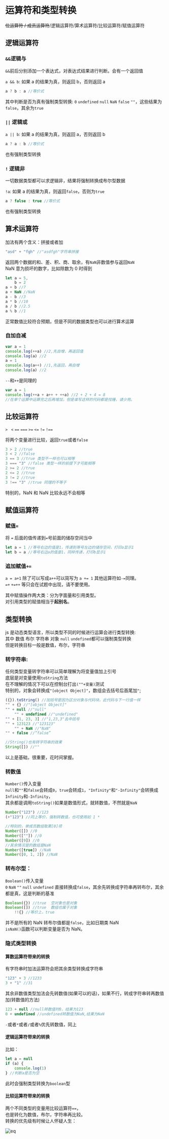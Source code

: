 # 运算符和类型转换

~~位运算符 / 成员运算符~~/逻辑运算符/算术运算符/比较运算符/赋值运算符

## 逻辑运算符

### `&&`逻辑与

`&&`前后分别添加一个表达式，对表达式结果进行判断。会有一个返回值

`a && b`: 如果 a 的结果为真，则返回 b，否则返回 a

```javascript
a ? b : a //等价式
```

其中判断是否为真有强制类型转换: `0` `undefined` `null` `NaN` `false` `""`，这些结果为`false`，其余为`true`

### `||` 逻辑或

`a || b`: 如果 a 的结果为真，则返回 a，否则返回 b

```javascript
a ? a : b //等价式
```

也有强制类型转换

### `!` 逻辑非

一切数据类型都可以求逻辑非，结果将强制转换成布尔型数据

`!a`: 如果 a 的结果为真，则返回`false`，否则为`true`

```javascript
a ? false : true //等价式
```

也有强制类型转换

## 算术运算符

加法有两个含义：拼接或者加

```javascript
"asd" + "fgh" //"asdfgh"字符串拼接
```

返回两个数据的和、差、积、商、取余，有`NaN`非数值参与返回`NaN`\
NaN 意为损坏的数字，比如除数为 0 时得到

```javascript
let a = 5,
    b = 2
a + b //7
a + NaN //NaN
a - b //3
a * b //10
a / b //2.5
a % b //1
```

正常数值比较符合预期，但是不同的数据类型也可以进行算术运算

### 自加自减

```javascript
var a = 1
console.log(++a) //2,先自增，再返回值
console.log(a) //2
a = 1
console.log(a++) //1,先返回，再自增
console.log(a) //2
```

`--`和`++`是同理的

```javascript
var a = 1
console.log(++a + a++ + ++a) //2 + 2 + 4 = 8
//在单个运算中运算完之后再增加，但是谁写这样的代码都是找锤，请少用。
```

## 比较运算符

`>` ` <` `==` `===` `>=` `<=` `!=` `!==`

将两个变量进行比较，返回`true`或者`false`

```javascript
3 > 2 //true
3 < 2 //false
3 == 3 //true 类型不一样也可以相等
3 === "3" //false 类型一样的前提下才可能相等
2 >= 2 //true
2 <= 2 //true
3 != 2 //true
3 !== "3" //true 同理的不等于
```

特别的，NaN 和 NaN 比较永远不会相等

## 赋值运算符

### 赋值`=`

将 `=` 后面的值传递到`=`号前面的储存空间当中

```javascript
let a = 1 //等号右边的值是1，传递到等号左边的储存空间，打印a显示1
let b = a //等号右边a的值是1，同样传递，打印b显示1
```

### 追加赋值`+=`

`a = a+1` 除了可以写成`a++`可以简写为 `a += 1` 其他运算符如`-=`同理。\
`=+` `+=++` 等只会在试题中出现，请不要使用。

其中赋值操作两大类：分为字面量和引用类型。\
对引用类型的赋值相当于**起别名**。

## 类型转换

js 是动态类型语言，所以类型不同的时候进行运算会进行类型转换:\
其中 数值 布尔 字符串 对象 `null` `undefined`都可以强制类型转换\
但是转换目标一般是数值，布尔，字符串

### 转字符串:

任何类型变量转字符串可以简单理解为将变量值加上引号\
底层是对变量使用`toString`方法\
在不理解的情况下可以在控制台打出`(""+变量)`测试\
特别的，对象会转换成`"[object Object]"`，数组会去括号后首尾加`"`;

```javascript
({}).toString() //加括号是因为区分对象与代码块，此代码与下一行值一样
"" + {} //"[object Object]"
"" + null //"null"
    "" + undefined //"undefined"
"" + [1, 23, 3] //"1,23,3"去中括号
"" + 123123 //"123123"
    "" + NaN //"NaN"
"" + false //“false”

//String()也有转字符串的效果
String([]) //""
```

以上是基础，很重要，花时间掌握。

### 转数值

`Number()`传入变量\
`null`和`""`和`false`会转成`0`，`true`会转成`1`，`"Infinity"`和`"-Infinity"`会转换成`Infinity`和`-Infinity`，\
其余都是调用`toString()`如果是数值形式，就转数值，不然就是`NaN`

```javascript
Number("123") //123
(+"123") //同上等价，强制转数值，也可使用如 1 *

//特别的，单成员数组取第[0]项
Number([]) //0
Number([""]) //0
Number([9]) //0
//其余情况是的数组是NaN
Number([true]) //NaN
Number([0, 1, 2]) //NaN
```

### 转布尔型：

`Boolean()`传入变量\
`0` `NaN` `""` `null` `undefined` 直接转换成`false`，其余先转换成字符串再转布尔，其余都是真，这是判断的基准

```javascript
Boolean({}) //true  空对象也是对象
Boolean([]) //true  数组也属于对象
    !!{} //等价上，true
```

并不是所有的 NaN 转布尔值都是`false`，比如日期类 NaN\
`isNaN()`函数可以判断变量是否为 NaN。

### 隐式类型转换

#### 算数运算符带来的转换

有字符串时加法运算符会把其余类型转换成字符串

```javascript
"123" + 3 //1233
3 + "1" //31
```

其余非数值类型加法会先转数值(如果可以的话)，如果不行，转成字符串转再数值加(转数值的方法)

```javascript
123 + null //null转数值时0，结果为123
0 + undefined //undefined转数值为NaN,结果为NaN
```

`-`或者`*`或者`/`或者`%`优先转数值，同上

#### 逻辑运算符带来的转换

比如：

```javascript
let a = null
if (a) {
    console.log(1)
} //判断a是否为空
```

此时会强制类型转换为`boolean`型

#### 比较运算符带来的转换

两个不同类型的变量用比较运算符`==`，\
也是转化为数值，布尔，字符串再比较。\
转换的优先级有时候让人怀疑人生：

![eq](/images/eq.jpg)
